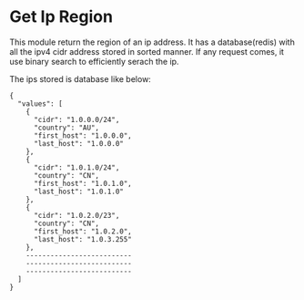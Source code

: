 # Get Ip Region
This module return the region of an ip address. It has a database(redis) with all the ipv4 cidr address stored in sorted manner. If any request comes, it use binary search to efficiently serach the ip.

The ips stored is database like below:

```
{
  "values": [
    {
      "cidr": "1.0.0.0/24",
      "country": "AU",
      "first_host": "1.0.0.0",
      "last_host": "1.0.0.0"
    },
    {
      "cidr": "1.0.1.0/24",
      "country": "CN",
      "first_host": "1.0.1.0",
      "last_host": "1.0.1.0"
    },
    {
      "cidr": "1.0.2.0/23",
      "country": "CN",
      "first_host": "1.0.2.0",
      "last_host": "1.0.3.255"
    },
    --------------------------
    --------------------------
    --------------------------
  ]
}
```
